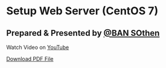 # Setup Web Server (CentOS 7)

## Prepared & Presented by [@BAN SOthen](https://twitter.com/bansothen)

Watch Video on [YouTube](https://www.youtube.com/bansokthen)

[Download PDF File](https://github.com/bsthen/pdf_setup_webserver/raw/main/setup_webserver_by_sothen_ban.pdf)
